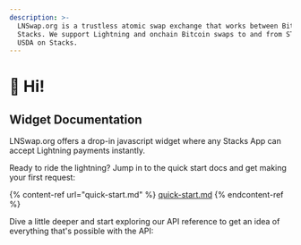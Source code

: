 ```yaml
---
description: >-
  LNSwap.org is a trustless atomic swap exchange that works between Bitcoin and
  Stacks. We support Lightning and onchain Bitcoin swaps to and from STX and
  USDA on Stacks.
---
```


# 👋 Hi!

## Widget Documentation

LNSwap.org offers a drop-in javascript widget where any Stacks App can accept Lightning payments instantly.

Ready to ride the lightning? Jump in to the quick start docs and get making your first request:

{% content-ref url="quick-start.md" %}
[quick-start.md](quick-start.md)
{% endcontent-ref %}

Dive a little deeper and start exploring our API reference to get an idea of everything that's possible with the API:
